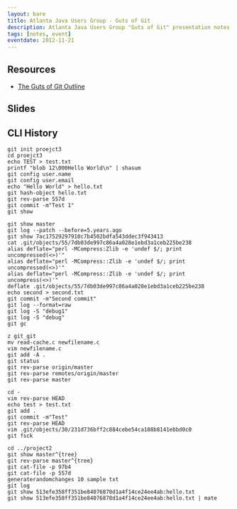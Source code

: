 ```yaml
---
layout: bare
title: Atlanta Java Users Group - Guts of Git
description: Atlanta Java Users Group "Guts of Git" presentation notes
tags: [notes, event]
eventdate: 2012-11-21
---
```


## Resources

* [The Guts of Git Outline](http://teach.github.com/articles/git-guts-course/)

## Slides

<script async class="speakerdeck-embed" data-id="4fde51a8dbe56c001f013368" data-ratio="1.77777777777778" src="//speakerdeck.com/assets/embed.js"></script>

## CLI History

    git init proejct3
    cd proejct3
    echo TEST > test.txt
    printf "blob 12\000Hello World\n" | shasum
    git config user.name
    git config user.email
    echo "Hello World" > hello.txt
    git hash-object hello.txt
    git rev-parse 557d
    git commit -m"Test 1"
    git show 

    git show master
    git log --patch --before=5.years.ago
    git show 7ac17529297910c7b4502bdfa543ddec3f943413
    cat .git/objects/55/7db03de997c86a4a028e1ebd3a1ceb225be238
    alias deflate="perl -MCompress:Zlib -e 'undef $/; print uncompressed(<>)'"
    alias deflate="perl -MCompress::Zlib -e 'undef $/; print uncompressed(<>)'"
    alias deflate="perl -MCompress::Zlib -e 'undef $/; print uncompress(<>)'" 
    deflate .git/objects/55/7db03de997c86a4a028e1ebd3a1ceb225be238
    echo second > second.txt
    git commit -m"Second commit"
    git log --format=raw
    git log -S "debug1"
    git log -S "debug"
    git gc

    z git_git
    mv read-cache.c newfilename.c
    vim newfilename.c
    git add -A .
    git status
    git rev-parse origin/master
    git rev-parse remotes/origin/master  
    git rev-parse master

    cd -
    vim rev-parse HEAD
    echo test > test.txt
    git add .
    git commit -m"Test"
    git rev-parse HEAD
    vim .git/objects/30/231d736bff2c884cebe54ca108b8141ebbd0c0
    git fsck

    cd ../project2
    git show master^{tree}
    git rev-parse master^{tree}
    git cat-file -p 97b4
    git cat-file -p 557d
    generaterandomchanges 10 sample txt
    git log
    git show 513efe358ff351be84076878d1a4f14ce24ee4ab:hello.txt
    git show 513efe358ff351be84076878d1a4f14ce24ee4ab:hello.txt | mate
